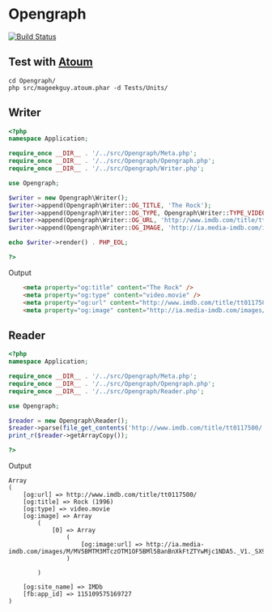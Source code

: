 # Opengraph

[![Build Status](https://secure.travis-ci.org/euskadi31/Opengraph.png)](http://travis-ci.org/euskadi31/Opengraph)

## Test with [Atoum](https://github.com/mageekguy/atoum)

	cd Opengraph/
	php src/mageekguy.atoum.phar -d Tests/Units/


## Writer

``` php
<?php
namespace Application;

require_once __DIR__ . '/../src/Opengraph/Meta.php';
require_once __DIR__ . '/../src/Opengraph/Opengraph.php';
require_once __DIR__ . '/../src/Opengraph/Writer.php';

use Opengraph;

$writer = new Opengraph\Writer();
$writer->append(Opengraph\Writer::OG_TITLE, 'The Rock');
$writer->append(Opengraph\Writer::OG_TYPE, Opengraph\Writer::TYPE_VIDEO_MOVIE);
$writer->append(Opengraph\Writer::OG_URL, 'http://www.imdb.com/title/tt0117500/');
$writer->append(Opengraph\Writer::OG_IMAGE, 'http://ia.media-imdb.com/images/rock.jpg');

echo $writer->render() . PHP_EOL;

?>
```

Output

``` html
    <meta property="og:title" content="The Rock" />
    <meta property="og:type" content="video.movie" />
    <meta property="og:url" content="http://www.imdb.com/title/tt0117500/" />
    <meta property="og:image" content="http://ia.media-imdb.com/images/rock.jpg" />
```

## Reader

``` php
<?php
namespace Application;

require_once __DIR__ . '/../src/Opengraph/Meta.php';
require_once __DIR__ . '/../src/Opengraph/Opengraph.php';
require_once __DIR__ . '/../src/Opengraph/Reader.php';

use Opengraph;

$reader = new Opengraph\Reader();
$reader->parse(file_get_contents('http://www.imdb.com/title/tt0117500/'));
print_r($reader->getArrayCopy());

?>
```

Output

    Array
    (
        [og:url] => http://www.imdb.com/title/tt0117500/
        [og:title] => Rock (1996)
        [og:type] => video.movie
        [og:image] => Array
            (
                [0] => Array
                    (
                        [og:image:url] => http://ia.media-imdb.com/images/M/MV5BMTM3MTczOTM1OF5BMl5BanBnXkFtZTYwMjc1NDA5._V1._SX98_SY140_.jpg
                    )

            )

        [og:site_name] => IMDb
        [fb:app_id] => 115109575169727
    )
